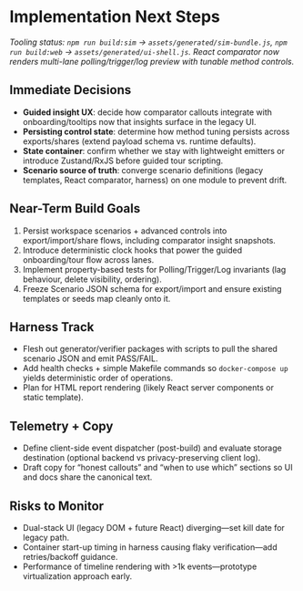 # Implementation Next Steps

_Tooling status: `npm run build:sim` → `assets/generated/sim-bundle.js`, `npm run build:web` → `assets/generated/ui-shell.js`. React comparator now renders multi-lane polling/trigger/log preview with tunable method controls._

## Immediate Decisions
- **Guided insight UX**: decide how comparator callouts integrate with onboarding/tooltips now that insights surface in the legacy UI.
- **Persisting control state**: determine how method tuning persists across exports/shares (extend payload schema vs. runtime defaults).
- **State container**: confirm whether we stay with lightweight emitters or introduce Zustand/RxJS before guided tour scripting.
- **Scenario source of truth**: converge scenario definitions (legacy templates, React comparator, harness) on one module to prevent drift.

## Near-Term Build Goals
1. Persist workspace scenarios + advanced controls into export/import/share flows, including comparator insight snapshots.
2. Introduce deterministic clock hooks that power the guided onboarding/tour flow across lanes.
3. Implement property-based tests for Polling/Trigger/Log invariants (lag behaviour, delete visibility, ordering).
4. Freeze Scenario JSON schema for export/import and ensure existing templates or seeds map cleanly onto it.

## Harness Track
- Flesh out generator/verifier packages with scripts to pull the shared scenario JSON and emit PASS/FAIL.
- Add health checks + simple Makefile commands so `docker-compose up` yields deterministic order of operations.
- Plan for HTML report rendering (likely React server components or static template).

## Telemetry + Copy
- Define client-side event dispatcher (post-build) and evaluate storage destination (optional backend vs privacy-preserving client log).
- Draft copy for “honest callouts” and “when to use which” sections so UI and docs share the canonical text.

## Risks to Monitor
- Dual-stack UI (legacy DOM + future React) diverging—set kill date for legacy path.
- Container start-up timing in harness causing flaky verification—add retries/backoff guidance.
- Performance of timeline rendering with >1k events—prototype virtualization approach early.
